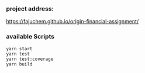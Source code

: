 ### project address:

https://fajuchem.github.io/origin-financial-assignment/ <br />

### available Scripts
```
yarn start
yarn test
yarn test:coverage
yarn build
```

